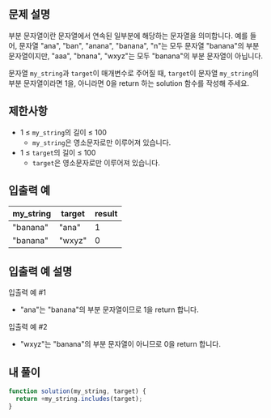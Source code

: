 ## 문제 설명

부분 문자열이란 문자열에서 연속된 일부분에 해당하는 문자열을 의미합니다. 예를 들어, 문자열 "ana", "ban", "anana", "banana", "n"는 모두 문자열 "banana"의 부분 문자열이지만, "aaa", "bnana", "wxyz"는 모두 "banana"의 부분 문자열이 아닙니다.

문자열 `my_string`과 `target`이 매개변수로 주어질 때, `target`이 문자열 `my_string`의 부분 문자열이라면 1을, 아니라면 0을 return 하는 solution 함수를 작성해 주세요.

## 제한사항

- 1 ≤ `my_string`의 길이 ≤ 100
  - `my_string`은 영소문자로만 이루어져 있습니다.
- 1 ≤ `target`의 길이 ≤ 100
  - `target`은 영소문자로만 이루어져 있습니다.

## 입출력 예

| my_string | target | result |
| --------- | ------ | ------ |
| "banana"  | "ana"  | 1      |
| "banana"  | "wxyz" | 0      |

## 입출력 예 설명

입출력 예 #1

- "ana"는 "banana"의 부분 문자열이므로 1을 return 합니다.

입출력 예 #2

- "wxyz"는 "banana"의 부분 문자열이 아니므로 0을 return 합니다.

## 내 풀이

```js
function solution(my_string, target) {
  return +my_string.includes(target);
}
```
